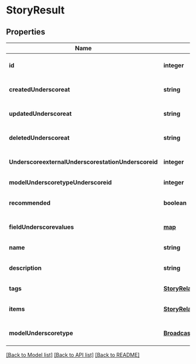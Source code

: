 # StoryResult

## Properties
Name | Type | Description | Notes
------------ | ------------- | ------------- | -------------
**id** | **integer** |  | [optional] [default to null]
**createdUnderscoreat** | **string** |  | [optional] [default to null]
**updatedUnderscoreat** | **string** |  | [optional] [default to null]
**deletedUnderscoreat** | **string** |  | [optional] [default to null]
**UnderscoreexternalUnderscorestationUnderscoreid** | **integer** |  | [optional] [default to null]
**modelUnderscoretypeUnderscoreid** | **integer** |  | [default to null]
**recommended** | **boolean** |  | [optional] [default to null]
**fieldUnderscorevalues** | [**map**](.md) |  | [optional] [default to null]
**name** | **string** |  | [default to null]
**description** | **string** |  | [optional] [default to null]
**tags** | [**StoryRelationsTags**](StoryRelationsTags.md) |  | [default to null]
**items** | [**StoryRelationsItems**](StoryRelationsItems.md) |  | [optional] [default to null]
**modelUnderscoretype** | [**BroadcastRelationsModelType**](BroadcastRelationsModelType.md) |  | [optional] [default to null]

[[Back to Model list]](../README.md#documentation-for-models) [[Back to API list]](../README.md#documentation-for-api-endpoints) [[Back to README]](../README.md)


